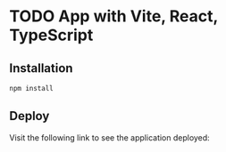 # TODO App with Vite, React, TypeScript

## Installation
```bash
npm install
```

## Deploy

Visit the following link to see the application deployed: 

